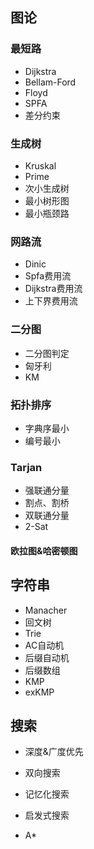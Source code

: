 ## 图论

### 最短路
- Dijkstra
- Bellam-Ford
- Floyd
- SPFA
- 差分约束

### 生成树
- Kruskal
- Prime
- 次小生成树
- 最小树形图
- 最小瓶颈路

### 网路流
- Dinic
- Spfa费用流
- Dijkstra费用流
- 上下界费用流



### 二分图

- 二分图判定
- 匈牙利
- KM



### 拓扑排序
- 字典序最小
- 编号最小

### Tarjan
- 强联通分量
- 割点、割桥
- 双联通分量
- 2-Sat

#### 欧拉图&哈密顿图





## 字符串

- Manacher
- 回文树
- Trie
- AC自动机
- 后缀自动机
- 后缀数组
- KMP
- exKMP

## 搜索

- 深度&广度优先

- 双向搜索
- 记忆化搜索
- 启发式搜索
- A*